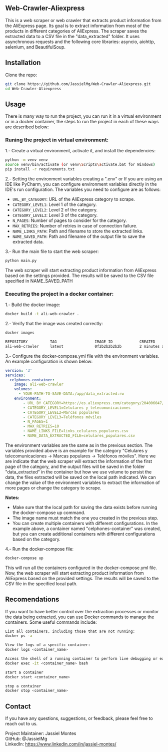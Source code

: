 ## Web-Crawler-Aliexpress

 This is a web scraper or web crawler that extracts product information from the AliExpress page. Its goal is to extract information from most of the products in different categories of AliExpress. The scraper saves the extracted data to a CSV file in the "data_extracted" folder. It uses asynchronous requests and the following core libraries: asyncio, aiohttp, selenium, and BeautifulSoup.
 
## Installation

Clone the repo:
```bash
git clone https://github.com/JassielMg/Web-Crawler-Aliexpress.git
cd Web-Crawler-Aliexpress
```

## Usage

There is many way to run the project, you can run it in a virtual environment or in a docker container, the steps to run the project in each of these ways are described below:

### Runing the project in virtual environment:

1.- Create a virtual environment, activate it, and install the dependencies:
```bash
python -m venv venv
source venv/bin/activate (or venv\Scripts\activate.bat for Windows)
pip install -r requirements.txt
```

2.- Setting the environment variables creating a ".env" or If you are using an IDE like PyCharm, you can configure environment variables directly in the IDE's run configuration.
The variables you need to configure are as follows:

- `URL_BY_CATEGORY`: URL of the AliExpress category to scrape.
- `CATEGORY_LEVEL1`: Level 1 of the category.
- `CATEGORY_LEVEL2`: Level 2 of the category.
- `CATEGORY_LEVEL3`: Level 3 of the category.
- `N_PAGES`: Number of pages to consider for the category.
- `MAX_RETRIES`: Number of retries in case of connection failure.
- `NAME_LINKS_PATH`: Path and filename to store the extracted links.
- `NAME_SAVED_PATH`: Path and filename of the output file to save the extracted data.

3.- Run the main file to start the web scraper:

```bash
python main.py
```
The web scraper will start extracting product information from AliExpress based on the settings provided. The results will be saved to the CSV file specified in NAME_SAVED_PATH

### Executing the project in a docker container:

1.- Build the docker image:
```bash
docker build -t ali-web-crawler .
```
2.- Verify that the image was created correctly:
```bash
docker images

REPOSITORY          TAG                 IMAGE ID            CREATED             SIZE
ali-web-crawler     latest              0f2b2b2b2b2b        2 minutes ago       1.01GB
```
3.- Configure the docker-compose.yml file with the environment variables. An example configuration is shown below:
```yaml
version: '3'
services:
  celphones-container:
    image: ali-web-crawler
    volumes:
      - YOUR-PATH-TO-SAVE-DATA:/app/data_extracted:rw
    environment:
        - URL_BY_CATEGORY=https://es.aliexpress.com/category/204006047/cellphones.html?category_redirect=1&spm=a2g0o.productlist.103.9.7a771f04VEePhG&CatId=204006047&trafficChannel=main&isCategoryBrowse=true&g=y&page=%s
        - CATEGORY_LEVEL1=Celulares y telecomunicaciones
        - CATEGORY_LEVEL2=Marcas populares
        - CATEGORY_LEVEL3=Teléfonos móviles
        - N_PAGES=1
        - MAX_RETRIES=10
        - NAME_LINKS_FILE=links_celulares_populares.csv
        - NAME_DATA_EXTRACTED_FILE=celulares_populares.csv
```
The environment variables are the same as in the previous section. The variables provided above is an example for the category "Celulares y telecomunicaciones -> Marcas populares -> Teléfonos móviles". Here we are indicate that the web scraper will extract the information of the first page of the category, and the output files will be saved in the folder "data_extracted" in the container but how we use volume to persist the data, the files extracted will be saved on the local path indicated. We can change the value of the environment variables to extract the information of more pages or change the category to scrape.

**Notes:**
* Make sure that the local path for saving the data exists before running the docker-compose up command.
* The image name must match the one you created in the previous step.
* You can create multiple containers with different configurations. In the example above, a container named "celphones-container" was created, but you can create additional containers with different configurations based on the category.

4.- Run the docker-compose file:
```bash 
docker-compose up
```
This will run all the containers configured in the docker-compose.yml file. Now, the web scraper will start extracting product information from AliExpress based on the provided settings. The results will be saved to the CSV file in the specified local path.

## Recomendations
If you want to have better control over the extraction processes or monitor the data being extracted, you can use Docker commands to manage the containers. Some useful commands include:
```bash
List all containers, including those that are not running:
docker ps -a 
```

```bash
View the logs of a specific container:
docker logs <container_name>
```

```bash
Access the shell of a running container to perform live debugging or execute commands:
docker exec -it <container_name> bash
```

```bash
start a container
docker start <container_name>
```
```bash
stop a container
docker stop <container_name>
```

## Contact
If you have any questions, suggestions, or feedback, please feel free to reach out to us.

Project Maintainer: Jassiel Montes \
GitHub: @JassielMg \
LinkedIn: https://www.linkedin.com/in/jassiel-montes/